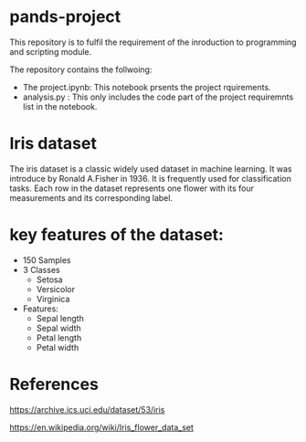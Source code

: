 # pands-project

This repository is to fulfil the requirement of the inroduction to programming and scripting module.

The repository contains the follwoing:

-   The project.ipynb: This notebook prsents the project rquirements. 
-   analysis.py : This only includes the code part of the project requiremnts list in the notebook.

# Iris dataset
The iris dataset is a classic widely used dataset in machine learning. It was introduce by Ronald A.Fisher in 1936. It is frequently used for classification tasks. Each row in the dataset represents one flower with its four measurements and its corresponding label.

# key features of the dataset:
-   150 Samples
-   3 Classes
    -   Setosa
    -   Versicolor
    -   Virginica
-   Features:
    -   Sepal length
    -   Sepal width
    -   Petal length
    -   Petal width

# References

https://archive.ics.uci.edu/dataset/53/iris

https://en.wikipedia.org/wiki/Iris_flower_data_set




